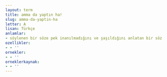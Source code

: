 ```yaml
---
layout: term
title: amma da yaptın ha!
slug: amma-da-yaptin-ha
letter: A
lisan: Türkçe
anlamlar:
- söylenen bir söze pek inanılmadığını ve şaşıldığını anlatan bir söz
ozellikler:
- - ''
ornekler:
- - ''
orneklerkaynak:
- - ''
---
```

